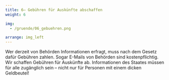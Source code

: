 ```yaml
---
title: 6– Gebühren für Auskünfte abschaffen
weight: 6

img:
  - /gruende/06_gebuehren.png

arrange: img_left
---
```


Wer derzeit von Behörden Informationen erfragt, muss nach dem Gesetz dafür Gebühren zahlen. Sogar E-Mails von Behörden sind kostenpflichtig. Wir schaffen Gebühren für Auskünfte ab. Informationen des Staates müssen für alle zugänglich sein – nicht nur für Personen mit einem dicken Geldbeutel!